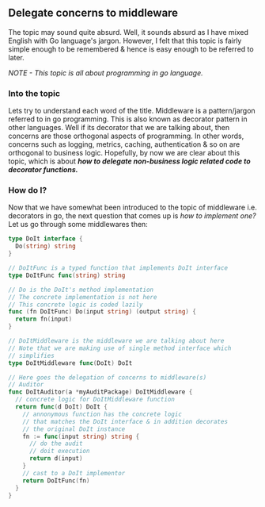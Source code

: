 ## Delegate concerns to middleware
The topic may sound quite absurd. Well, it sounds absurd as I have mixed English with Go language's jargon. However, I felt
that this topic is fairly simple enough to be remembered & hence is easy enough to be referred to later.

_NOTE - This topic is all about programming in go language._

### Into the topic
Lets try to understand each word of the title. Middleware is a pattern/jargon referred to in go programming. This is also 
known as decorator pattern in other languages. Well if its decorator that we are talking about, then concerns are those orthogonal aspects of programming. In other words, concerns such as logging, metrics, caching, authentication & so on are orthogonal to business logic. Hopefully, by now we are clear about this topic, which is about _**how to delegate non-business logic related code to decorator functions.**_

### How do I?
Now that we have somewhat been introduced to the topic of middleware i.e. decorators in go, the next question that comes up is
_how to implement one?_ Let us go through some middlewares then:

```go
type DoIt interface {
  Do(string) string
}

// DoItFunc is a typed function that implements DoIt interface
type DoItFunc func(string) string

// Do is the DoIt's method implementation
// The concrete implementation is not here
// This concrete logic is coded lazily
func (fn DoItFunc) Do(input string) (output string) {
  return fn(input)
}

// DoItMiddleware is the middleware we are talking about here
// Note that we are making use of single method interface which
// simplifies 
type DoItMiddleware func(DoIt) DoIt

// Here goes the delegation of concerns to middleware(s)
// Auditor
func DoItAuditor(a *myAuditPackage) DoItMiddleware {
  // concrete logic for DoItMiddleware function
  return func(d DoIt) DoIt {
    // annonymous function has the concrete logic 
    // that matches the DoIt interface & in addition decorates 
    // the original DoIt instance
    fn := func(input string) string {
      // do the audit
      // doit execution
      return d(input)
    }
    // cast to a DoIt implementor
    return DoItFunc(fn)
  }
}
```
